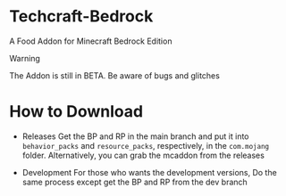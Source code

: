 # Techcraft-Bedrock
A Food Addon for Minecraft Bedrock Edition

> [!WARNING]
> The Addon is still in BETA. Be aware of bugs and glitches

# How to Download

* Releases
Get the BP and RP in the main branch and put it into ``behavior_packs`` and ``resource_packs``, respectively, in the ``com.mojang`` folder.
Alternatively, you can grab the mcaddon from the releases

* Development
For those who wants the development versions, Do the same process except get the BP and RP from the dev branch
